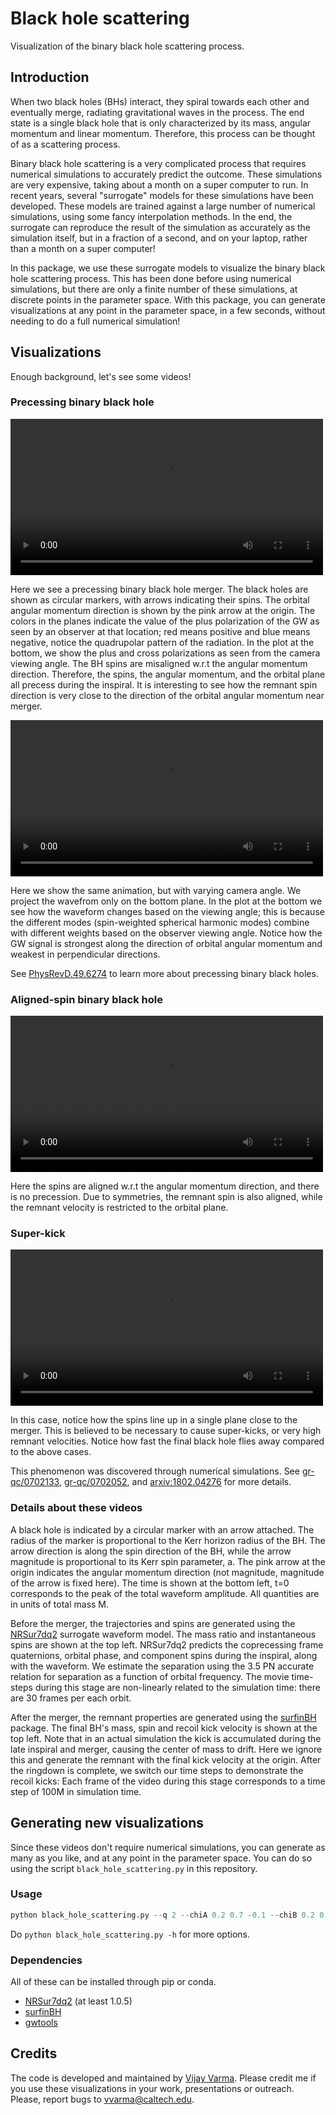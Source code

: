 <script src="http://api.html5media.info/1.1.8/html5media.min.js"></script>

# Black hole scattering
Visualization of the binary black hole scattering process.

## Introduction

When two black holes (BHs) interact, they spiral towards each other and
eventually merge, radiating gravitational waves in the process. The end state
is a single black hole that is only characterized by its mass, angular momentum
and linear momentum. Therefore, this process can be thought of as a scattering
process.

Binary black hole scattering is a very complicated process that requires
numerical simulations to accurately predict the outcome. These simulations are
very expensive, taking about a month on a super computer to run. In recent
years, several "surrogate" models for these simulations have been developed.
These models are trained against a large number of numerical simulations, using
some fancy interpolation methods. In the end, the surrogate can reproduce the
result of the simulation as accurately as the simulation itself, but in a
fraction of a second, and on your laptop, rather than a month on a super
computer!

In this package, we use these surrogate models to visualize the binary black
hole scattering process. This has been done before using numerical simulations,
but there are only a finite number of these simulations, at discrete points in
the parameter space. With this package, you can generate visualizations at any
point in the parameter space, in a few seconds, without needing to do a full
numerical simulation!

## Visualizations

Enough background, let's see some videos! 

### Precessing binary black hole

<video src="animations/precessing.mp4" width="500" controls preload loop></video>


Here we see a precessing binary black hole merger. The black holes are shown as
circular markers, with arrows indicating their spins. The orbital angular
momentum direction is shown by the pink arrow at the origin. The colors in the
planes indicate the value of the plus polarization of the GW as seen by an
observer at that location; red means positive and blue means negative, notice
the quadrupolar pattern of the radiation. In the plot at the bottom, we show
the plus and cross polarizations as seen from the camera viewing angle.  The BH
spins are misaligned w.r.t the angular momentum direction. Therefore, the
spins, the angular momentum, and the orbital plane all precess during the
inspiral. It is interesting to see how the remnant spin direction is very close
to the direction of the orbital angular momentum near merger.

<video src="animations/precessing_auto_rotate.mp4" width="500" controls preload loop></video>

Here we show the same animation, but with varying camera angle. We project the
wavefrom only on the bottom plane. In the plot at the bottom we see how the
waveform changes based on the viewing angle; this is because the different
modes (spin-weighted spherical harmonic modes) combine with different weights
based on the observer viewing angle. Notice how the GW signal is strongest
along the direction of orbital angular momentum and weakest in perpendicular
directions.

See
[PhysRevD.49.6274](https://journals.aps.org/prd/abstract/10.1103/PhysRevD.49.6274)
to learn more about precessing binary black holes.

### Aligned-spin binary black hole

<video src="animations/aligned.mp4" width="500" controls preload loop></video>

Here the spins are aligned w.r.t the angular momentum direction, and there
is no precession. Due to symmetries, the remnant spin is also aligned,
while the remnant velocity is restricted to the orbital plane.

### Super-kick

<video src="animations/super_kick.mp4" width="500" controls preload loop></video>

In this case, notice how the spins line up in a single plane close to the
merger. This is believed to be necessary to cause super-kicks, or very high
remnant velocities. Notice how fast the final black hole flies away compared
to the above cases.

This phenomenon was discovered through numerical simulations. See
[gr-qc/0702133](https://arxiv.org/abs/gr-qc/0702133),
[gr-qc/0702052](https://arxiv.org/abs/gr-qc/0702052), and
[arxiv:1802.04276](https://arxiv.org/abs/1802.04276) for more details.

### Details about these videos

A black hole is indicated by a circular marker with an arrow attached. The
radius of the marker is proportional to the Kerr horizon radius of the BH. The
arrow direction is along the spin direction of the BH, while the arrow
magnitude is proportional to its Kerr spin parameter, a. The pink arrow at the
origin indicates the angular momentum direction (not magnitude, magnitude of
the arrow is fixed here). The time is shown at the bottom left, t=0 corresponds
to the peak of the total waveform amplitude. All quantities are in units of
total mass M.

Before the merger, the trajectories and spins are generated using the
[NRSur7dq2](https://pypi.org/project/NRSur7dq2/) surrogate waveform model.  The
mass ratio and instantaneous spins are shown at the top left. NRSur7dq2
predicts the coprecessing frame quaternions, orbital phase, and component spins
during the inspiral, along with the waveform. We estimate the separation using
the 3.5 PN accurate relation for separation as a function of orbital frequency.
The movie time-steps during this stage are non-linearly related to the
simulation time: there are 30 frames per each orbit.

After the merger, the remnant properties are generated using the
[surfinBH](https://pypi.org/project/surfinBH/) package. The final BH's mass,
spin and recoil kick velocity is shown at the top left. Note that in an actual
simulation the kick is accumulated during the late inspiral and merger, causing
the center of mass to drift. Here we ignore this and generate the remnant with
the final kick velocity at the origin. After the ringdown is complete, we
switch our time steps to demonstrate the recoil kicks: Each frame of the video
during this stage corresponds to a time step of 100M in simulation time.

## Generating new visualizations

Since these videos don't require numerical simulations, you can generate as
many as you like, and at any point in the parameter space.  You can do so using
the script ```black_hole_scattering.py``` in this repository.

### Usage
```python
python black_hole_scattering.py --q 2 --chiA 0.2 0.7 -0.1 --chiB 0.2 0.6 0.1
```

Do ```python black_hole_scattering.py -h``` for more options.

### Dependencies

All of these can be installed through pip or conda.
* [NRSur7dq2](https://pypi.org/project/NRSur7dq2) (at least 1.0.5)  
* [surfinBH](https://pypi.org/project/surfinBH/)
* [gwtools](https://pypi.org/project/gwtools/)

## Credits
The code is developed and maintained by [Vijay
Varma](http://www.tapir.caltech.edu/~vvarma/).  Please credit me if you use
these visualizations in your work, presentations or outreach.  Please, report
bugs to
[&#118;&#118;&#097;&#114;&#109;&#097;&#064;&#099;&#097;&#108;&#116;&#101;&#099;&#104;&#046;&#101;&#100;&#117;](mailto:&#118;&#118;&#097;&#114;&#109;&#097;&#064;&#099;&#097;&#108;&#116;&#101;&#099;&#104;&#046;&#101;&#100;&#117;).  
